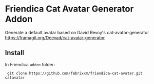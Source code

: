 # Friendica Cat Avatar Generator Addon

 Generate a default avatar based on David Revoy's cat-avatar-generator https://framagit.org/Deevad/cat-avatar-generator
 
## Install

 In Friendica `addon` folder:
 
     git clone https://github.com/fabrixxm/friendica-cat-avatar.git catavatar
    
